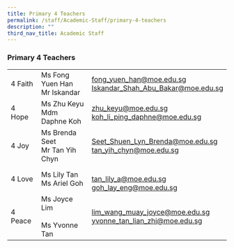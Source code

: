 ```yaml
---
title: Primary 4 Teachers
permalink: /staff/Academic-Staff/primary-4-teachers
description: ""
third_nav_title: Academic Staff
---
```

### Primary 4 Teachers

|  	|  	|  	|
|---	|---	|---	|
| 4 Faith 	| Ms Fong Yuen Han<br>Mr Iskandar 	| [fong_yuen_han@moe.edu.sg](mailto:fong_yuen_han@moe.edu.sg)<br>[Iskandar_Shah_Abu_Bakar@moe.edu.sg](mailto:Iskandar_Shah_Abu_Bakar@moe.edu.sg) 	|
| 4 Hope 	| Ms Zhu Keyu<br>Mdm Daphne Koh 	| [zhu_keyu@moe.edu.sg](mailto:zhu_keyu@moe.edu.sg)<br>[koh_li_ping_daphne@moe.edu.sg](mailto:koh_li_ping_daphne@moe.edu.sg) 	|
| 4 Joy 	| Ms Brenda Seet<br>Mr Tan Yih Chyn 	| [Seet_Shuen_Lyn_Brenda@moe.edu.sg](mailto:Seet_Shuen_Lyn_Brenda@moe.edu.sg)<br>[tan_yih_chyn@moe.edu.sg](mailto:tan_yih_chyn@moe.edu.sg) 	|
| 4 Love 	| Ms Lily Tan<br>Ms Ariel Goh 	| <br>[tan_lily_a@moe.edu.sg](mailto:tan_lily_a@moe.edu.sg)<br>[goh_lay_eng@moe.edu.sg](mailto:goh_lay_eng@moe.edu.sg) 	|
| 4 Peace 	| Ms Joyce Lim<br><br>Ms Yvonne Tan 	| [lim_wang_muay_joyce@moe.edu.sg](mailto:lim_wang_muay_joyce@moe.edu.sg)<br>[yvonne_tan_lian_zhi@moe.edu.sg](mailto:yvonne_tan_lian_zhi@moe.edu.sg) 	|